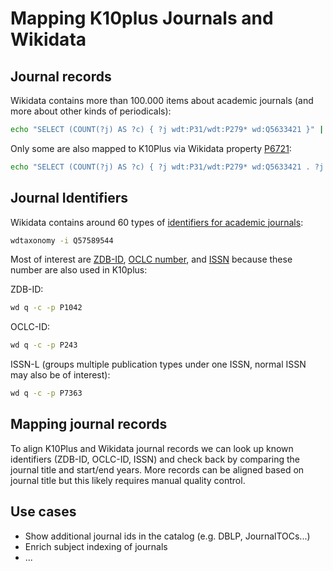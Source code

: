 # Mapping K10plus Journals and Wikidata

## Journal records

Wikidata contains more than 100.000 items about academic journals (and more about other kinds of periodicals):

~~~sh
echo "SELECT (COUNT(?j) AS ?c) { ?j wdt:P31/wdt:P279* wd:Q5633421 }" | wd s /dev/stdin
~~~

Only some are also mapped to K10Plus via Wikidata property [P6721](P6721):

~~~sh
echo "SELECT (COUNT(?j) AS ?c) { ?j wdt:P31/wdt:P279* wd:Q5633421 . ?j wdt:P6721 [] }" | wd s /dev/stdin
~~~

## Journal Identifiers

Wikidata contains around 60 types of [identifiers for academic journals](Q57589544):

~~~sh
wdtaxonomy -i Q57589544
~~~

Most of interest are [ZDB-ID](P1042), [OCLC number](P243), and  [ISSN](P7363) because these number are also used in K10plus:

ZDB-ID:

~~~sh
wd q -c -p P1042
~~~

OCLC-ID:

~~~sh
wd q -c -p P243
~~~

ISSN-L (groups multiple publication types under one ISSN, normal ISSN may also be of interest):

~~~sh
wd q -c -p P7363
~~~

## Mapping journal records

To align K10Plus and Wikidata journal records we can look up known identifiers (ZDB-ID, OCLC-ID, ISSN) and check back by comparing the journal title and start/end years. More records can be aligned based on journal title but this likely requires manual quality control.

## Use cases

* Show additional journal ids in the catalog (e.g. DBLP, JournalTOCs...)
* Enrich subject indexing of journals
* ...
